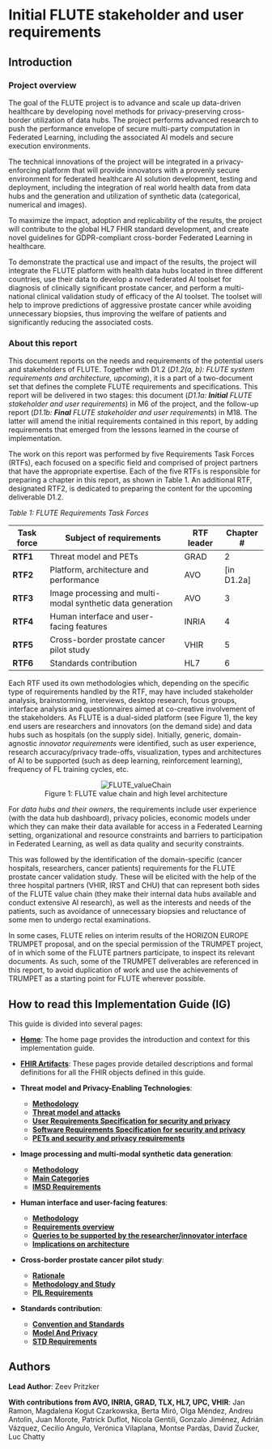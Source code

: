 # Initial FLUTE stakeholder and user requirements

## Introduction

### Project overview

The goal of the FLUTE project is to advance and scale up data-driven healthcare by developing novel methods for privacy-preserving cross-border utilization of data hubs. The project performs advanced research to push the performance envelope of secure multi-party computation in Federated Learning, including the associated AI models and secure execution environments. 

The technical innovations of the project will be integrated in a privacy-enforcing platform that will provide innovators with a provenly secure environment for federated healthcare AI solution development, testing and deployment, including the integration of real world health data from data hubs and the generation and utilization of synthetic data (categorical, numerical and images).

To maximize the impact, adoption and replicability of the results, the project will contribute to the global HL7 FHIR standard development, and create novel guidelines for GDPR-compliant cross-border Federated Learning in healthcare.

To demonstrate the practical use and impact of the results, the project will integrate the FLUTE platform with health data hubs located in three different countries, use their data to develop a novel federated AI toolset for diagnosis of clinically significant prostate cancer, and perform a multi-national clinical validation study of efficacy of the AI toolset. The toolset will help to improve predictions of aggressive prostate cancer while avoiding unnecessary biopsies, thus improving the welfare of patients and significantly reducing the associated costs. 

### About this report

This document reports on the needs and requirements of the potential users and stakeholders of FLUTE. Together with D1.2 (*D1.2(a, b): FLUTE system requirements and architecture, upcoming*), it is a part of a two-document set that defines the complete FLUTE requirements and specifications. This report will be delivered in two stages: this document (*D1.1a: **Initial** FLUTE stakeholder and user requirements*) in M6 of the project, and the follow-up report (*D1.1b: **Final** FLUTE stakeholder and user requirements*) in M18. The latter will amend the initial requirements contained in this report, by adding requirements that emerged from the lessons learned in the course of implementation.

The work on this report was performed by five Requirements Task Forces (RTFs), each focused on a specific field and comprised of project partners that have the appropriate expertise. Each of the five RTFs is responsible for preparing a chapter in this report, as shown in Table 1. An additional RTF, designated RTF2, is dedicated to preparing the content for the upcoming deliverable D1.2.  


*Table 1: FLUTE Requirements Task Forces*

| **Task force** | **Subject of requirements** | **RTF leader** | **Chapter #** |
|---|---|---|---|
| **RTF1** | Threat model and PETs | GRAD | 2 |
| **RTF2** | Platform, architecture and performance | AVO | [in D1.2a] |
| **RTF3** | Image processing and multi-modal synthetic data generation | AVO | 3 |
| **RTF4** | Human interface and user-facing features | INRIA | 4 |
| **RTF5** | Cross-border prostate cancer pilot study | VHIR | 5 |
| **RTF6** | Standards contribution | HL7 | 6 |

Each RTF used its own methodologies which, depending on the specific type of requirements handled by the RTF, may have included stakeholder analysis, brainstorming, interviews, desktop research, focus groups, interface analysis and questionnaires aimed at co-creative involvement of the stakeholders.
As FLUTE is a dual-sided platform (see Figure 1), the key end users are researchers and innovators (on the demand side) and data hubs such as hospitals (on the supply side).  Initially, generic, domain-agnostic _innovator requirements_ were identified, such as user experience, research accuracy/privacy trade-offs, visualization, types and architectures of AI to be supported (such as deep learning, reinforcement learning), frequency of FL training cycles, etc. 

<center>
<figure>
   <img src="FLUTE_valueChain.png" alt="FLUTE_valueChain" title="Figure 1: FLUTE value chain and high level architecture">
   <figcaption>Figure 1: FLUTE value chain and high level architecture</figcaption>
</figure>
</center>

For _data hubs and their owners_, the requirements include user experience (with the data hub dashboard), privacy policies, economic models under which they can make their data available for access in a Federated Learning setting, organizational and resource constraints and barriers to participation in Federated Learning, as well as data quality and security constraints.

This was followed by the identification of the domain-specific (cancer hospitals, researchers, cancer patients) requirements for the FLUTE prostate cancer validation study. These will be elicited with the help of the three hospital partners (VHIR, IRST and CHU) that can represent both sides of the FLUTE value chain (they make their internal data hubs available and conduct extensive AI research), as well as the interests and needs of the patients, such as avoidance of unnecessary biopsies and reluctance of some men to undergo rectal examinations.

In some cases, FLUTE relies on interim results of the HORIZON EUROPE TRUMPET proposal, and on the special permission of the TRUMPET project, of in which some of the FLUTE partners participate, to inspect its relevant documents. As such, some of the TRUMPET deliverables are referenced in this report, to avoid duplication of work and use the achievements of TRUMPET as a starting point for FLUTE wherever possible.



## How to read this Implementation Guide (IG)

 This guide is divided into several pages: 

  - **[Home](home.html)**: The home page provides the introduction and context for this implementation guide.

  - **[FHIR Artifacts](artifacts.html)**: These pages provide detailed descriptions and formal definitions for all the FHIR objects defined in this guide.

  - **Threat model and Privacy-Enabling Technologies**:
    - **[Methodology](2.1Methodology.html)**
    - **[Threat model and attacks](2.2ThreatModelAndAttacks)**
    - **[User Requirements Specification for security and privacy](2.3UserRequirementsSpecification)**
    - **[Software Requirements Specification for security and privacy](2.4SoftwareRequirementsSpecification)**
    - **[PETs and security and privacy requirements](2.5PETsRequirements)**
  
  - **Image processing and multi-modal synthetic data generation**:
    - **[Methodology](3.1Methodology.html)**
    - **[Main Categories](3.2MainCategories.html)**
    - **[IMSD Requirements](3.3IMSDRequirements.html)**
  
  - **Human interface and user-facing features**:
    - **[Methodology](4.1Methodology.html)**
    - **[Requirements overview](4.2RequirementsOverview.html)**
    - **[Queries to be supported by the researcher/innovator interface](4.3QueriesToBeSupported.html)**
    - **[Implications on architecture](4.4ImplicationsOnArchitecture.html)**
  
  - **Cross-border prostate cancer pilot study**:
    - **[Rationale](5.1Rationale.html)**
    - **[Methodology and Study](5.2MethodologyAndStudy.html)**
    - **[PIL Requirements](5.3PILRequirements.html)**

  - **Standards contribution**:
    - **[Convention and Standards](6.1ConventionAndStandards.html)**
    - **[Model And Privacy](6.2ModelAndPrivacy.html)**
    - **[STD Requirements](6.3STDRequirements.html)**

## Authors

**Lead Author**: Zeev Pritzker 

**With contributions from AVO, INRIA, GRAD, TLX, HL7, UPC, VHIR**: Jan Ramon, Magdalena Kogut Czarkowska, Berta Miró, Olga Méndez, Andreu Antolin, Juan Morote, Patrick Duflot, Nicola Gentili, Gonzalo Jiménez, Adrián Vázquez, Cecilio Angulo, Verónica Vilaplana, Montse Pardàs, David Zucker, Luc Chatty